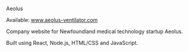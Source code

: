 Aeolus

Available: www.aeolus-ventilator.com

Company website for Newfoundland medical technology startup Aeolus.

Built using React, Node.js, HTML/CSS and JavaScript.
